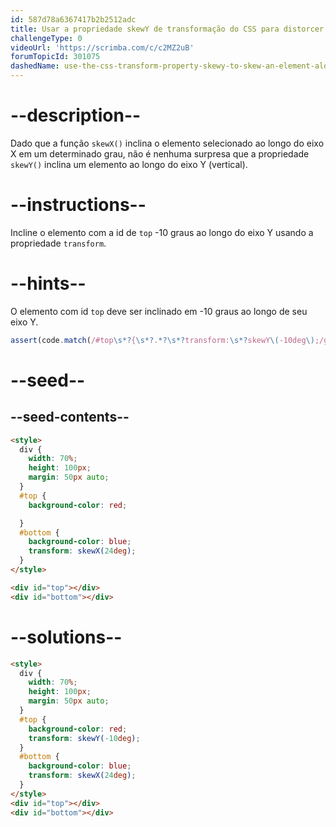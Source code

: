 ```yaml
---
id: 587d78a6367417b2b2512adc
title: Usar a propriedade skewY de transformação do CSS para distorcer um elemento ao longo do eixo Y
challengeType: 0
videoUrl: 'https://scrimba.com/c/c2MZ2uB'
forumTopicId: 301075
dashedName: use-the-css-transform-property-skewy-to-skew-an-element-along-the-y-axis
---
```


# --description--

Dado que a função `skewX()` inclina o elemento selecionado ao longo do eixo X em um determinado grau, não é nenhuma surpresa que a propriedade `skewY()` inclina um elemento ao longo do eixo Y (vertical).

# --instructions--

Incline o elemento com a id de `top` -10 graus ao longo do eixo Y usando a propriedade `transform`.

# --hints--

O elemento com id `top` deve ser inclinado em -10 graus ao longo de seu eixo Y.

```js
assert(code.match(/#top\s*?{\s*?.*?\s*?transform:\s*?skewY\(-10deg\);/g));
```

# --seed--

## --seed-contents--

```html
<style>
  div {
    width: 70%;
    height: 100px;
    margin: 50px auto;
  }
  #top {
    background-color: red;

  }
  #bottom {
    background-color: blue;
    transform: skewX(24deg);
  }
</style>

<div id="top"></div>
<div id="bottom"></div>
```

# --solutions--

```html
<style>
  div {
    width: 70%;
    height: 100px;
    margin: 50px auto;
  }
  #top {
    background-color: red;
    transform: skewY(-10deg);
  }
  #bottom {
    background-color: blue;
    transform: skewX(24deg);
  }
</style>
<div id="top"></div>
<div id="bottom"></div>
```
